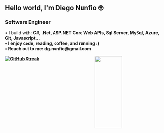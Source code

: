 <h2> Hello world, I'm Diego Nunfio 🤓 </h2>
<h3> Software Engineer  </h3>
• I build with: <b> C#, .Net, ASP.NET Core Web APIs,
      Sql Server, MySql, Azure, Git, Javascript... </br>
• I enjoy code, reading, coffee, and running :) <br>
• Reach out to me: dg.nunfio@gmail.com <br>
  <br>
<a href="https://git.io/streak-stats"><img src="https://streak-stats.demolab.com?user=diegonunfio&theme=neon-dark&date_format=j%20M%5B%20Y%5D&card_width=450&card_height=200" alt="GitHub Streak" /></a>
<img align="right" width="42%" height="234" src="https://github-readme-stats.vercel.app/api/top-langs/?username=diegonunfio&layout=compact" />
